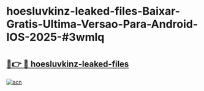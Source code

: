 # hoesluvkinz-leaked-files-Baixar-Gratis-Ultima-Versao-Para-Android-IOS-2025-#3wmlq

# <h2><a href="https://ainizakaria.my?title=hoesluvkinz-leaked-files&ref=22M">🔗👉 🔴 hoesluvkinz-leaked-files</a></h2>

[![acn](https://github.com/user-attachments/assets/0f9c940e-d8b0-45ae-aac7-cd30a18b3e1c)](https://ainizakaria.my?title=hoesluvkinz-leaked-files&ref=22M)

